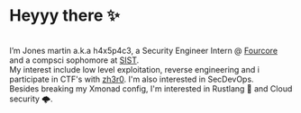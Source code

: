 # Heyyy there ✨ 

<br>I’m Jones martin a.k.a h4x5p4c3, a Security Engineer Intern @ [Fourcore](https://fourcore.io/) and a compsci sophomore at [SIST](https://www.sathyabama.ac.in/).<br>
My interest include low level exploitation, reverse engineering and i participate in CTF's with [zh3r0](https://www.zh3r0.com/). I'm also interested in SecDevOps.<br>
Besides breaking my Xmonad config, I'm interested in Rustlang 🦀  and Cloud security 🌩.

